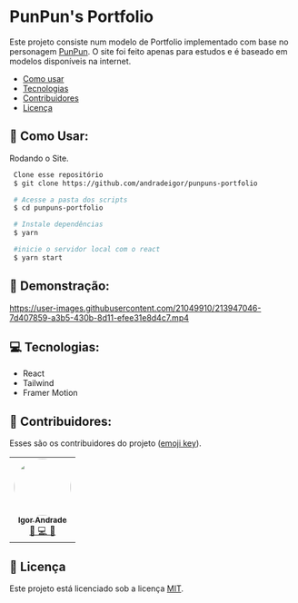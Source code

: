 # PunPun's Portfolio

Este projeto consiste num modelo de Portfolio implementado com base no personagem <a href="https://pt.wikipedia.org/wiki/Oyasumi_Punpun">PunPun</a>. O site foi feito apenas para estudos e é baseado em modelos disponíveis na internet.

- [Como usar](#como-usar)
- [Tecnologias](#tecnologias)
- [Contribuidores](#contribuidores)
- [Licença](#licença)

## 🤖 Como Usar:

Rodando o Site.

```bash
 Clone esse repositório
 $ git clone https://github.com/andradeigor/punpuns-portfolio

 # Acesse a pasta dos scripts
 $ cd punpuns-portfolio

 # Instale dependências
 $ yarn

 #inicie o servidor local com o react
 $ yarn start


```

## 📜 Demonstração:


https://user-images.githubusercontent.com/21049910/213947046-7d407859-a3b5-430b-8d11-efee31e8d4c7.mp4




## 💻 Tecnologias:

- React
- Tailwind
- Framer Motion

## 👥 Contribuidores:

Esses são os contribuidores do projeto (<a href="https://allcontributors.org/docs/en/emoji-key">emoji key</a>).

<table>
  <tr>
    <td align="center"><a href="https://github.com/andradeigor"><img style="border-radius: 50%;" src="https://avatars.githubusercontent.com/u/21049910?v=4" width="100px;" alt=""/><br /><sub><b>Igor Andrade</b></sub></a><br /><a href="#" title="Igor Andrade">🤔 💻 🚧</a></td>
  </tr>
</table>

## 📖 Licença

Este projeto está licenciado sob a licença <a href="https://choosealicense.com/licenses/mit/">MIT</a>.
